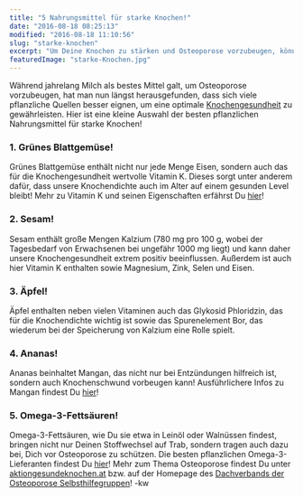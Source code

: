```yaml
---
title: "5 Nahrungsmittel für starke Knochen!"
date: "2016-08-18 08:25:13"
modified: "2016-08-18 11:10:56"
slug: "starke-knochen"
excerpt: "Um Deine Knochen zu stärken und Osteoporose vorzubeugen, können Dir diese 5 Nahrungsmittel optimale Unterstützung bieten!"
featuredImage: "starke-Knochen.jpg"
---
```


Während jahrelang Milch als bestes Mittel galt, um Osteoporose vorzubeugen, hat man nun längst herausgefunden, dass sich viele pflanzliche Quellen besser eignen, um eine optimale [Knochengesundheit](http://www.pcrm.org/health/health-topics/parents-guide-to-building-better-bones) zu gewährleisten. Hier ist eine kleine Auswahl der besten pflanzlichen Nahrungsmittel für starke Knochen!

### 1\. Grünes Blattgemüse!

Grünes Blattgemüse enthält nicht nur jede Menge Eisen, sondern auch das für die Knochengesundheit wertvolle Vitamin K. Dieses sorgt unter anderem dafür, dass unsere Knochendichte auch im Alter auf einem gesunden Level bleibt! Mehr zu Vitamin K und seinen Eigenschaften erfährst Du [hier](http://www.orthoknowledge.eu/vitamin-k-vielseitiger-als-bisher-gedacht/)!

### 2\. Sesam!

Sesam enthält große Mengen Kalzium (780 mg pro 100 g, wobei der Tagesbedarf von Erwachsenen bei ungefähr 1000 mg liegt) und kann daher unsere Knochengesundheit extrem positiv beeinflussen. Außerdem ist auch hier Vitamin K enthalten sowie Magnesium, Zink, Selen und Eisen.

### 3\. Äpfel!

Äpfel enthalten neben vielen Vitaminen auch das Glykosid Phloridzin, das für die Knochendichte wichtig ist sowie das Spurenelement Bor, das wiederum bei der Speicherung von Kalzium eine Rolle spielt.

### 4\. Ananas!

Ananas beinhaltet Mangan, das nicht nur bei Entzündungen hilfreich ist, sondern auch Knochenschwund vorbeugen kann! Ausführlichere Infos zu Mangan findest Du [hier](https://draxe.com/manganese/)!

### 5\. Omega-3-Fettsäuren!

Omega-3-Fettsäuren, wie Du sie etwa in Leinöl oder Walnüssen findest, bringen nicht nur Deinen Stoffwechsel auf Trab, sondern tragen auch dazu bei, Dich vor Osteoporose zu schützen. Die besten pflanzlichen Omega-3-Lieferanten findest Du [hier](https://www.veganblatt.com/omega-3-vegan)! Mehr zum Thema Osteoporose findest Du unter [aktiongesundeknochen.at](http://www.aktiongesundeknochen.at/) bzw. auf der Homepage des [Dachverbands der Osteoporose Selbsthilfegruppen](http://www.osd-ev.org/osteoporose/)! -kw